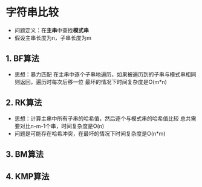 # 字符串比较

* 问题定义：在**主串**中查找**模式串**
* 假设主串长度为n，子串长度为m
## 1. BF算法
* 思想：暴力匹配
在主串中逐个子串地遍历，如果被遍历到的子串与模式串相同则返回，遍历时每次后移一位
最坏的情况下时间复杂度是O(m*n)
## 2. RK算法
* 思想：计算主串中所有子串的哈希值，然后逐个与模式串的哈希值比较
总共需要对比n-m-1个串，时间复杂度是O(n)
* 问题是可能存在哈希冲突，在最坏的情况下时间复杂度是O(n*m)
## 3. BM算法


## 4. KMP算法

